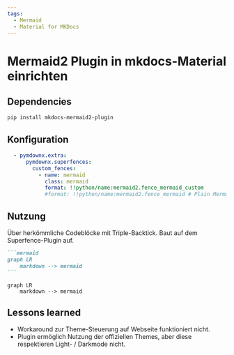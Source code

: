 ```yaml
---
tags:
  - Mermaid
  - Material for MKDocs
---
```


# Mermaid2 Plugin in mkdocs-Material einrichten

## Dependencies

```bash title="Plugin über pip installieren"
pip install mkdocs-mermaid2-plugin
```

## Konfiguration

```yaml title="mkdocs.yml" linenums="1"
  - pymdownx.extra:
      pymdownx.superfences:
        custom_fences:
          - name: mermaid
            class: mermaid
            format: !!python/name:mermaid2.fence_mermaid_custom
            #format: !!python/name:mermaid2.fence_mermaid # Plain Mermaid, without Material Theme
```

## Nutzung

Über herkömmliche Codeblöcke mit Triple-Backtick. Baut auf dem Superfence-Plugin auf.

````markdown
```mermaid
graph LR
    markdown --> mermaid
```
````

```mermaid
graph LR
    markdown --> mermaid
```

## Lessons learned

- Workaround zur Theme-Steuerung auf Webseite funktioniert nicht.
- Plugin ermöglich Nutzung der offiziellen Themes, aber diese respektieren Light- / Darkmode nicht.